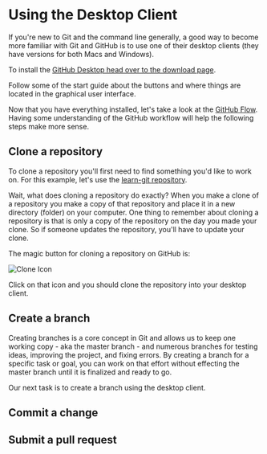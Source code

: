# Using the Desktop Client 

If you're new to Git and the command line generally, a good way to become more familiar with Git and GitHub is to use one of their desktop clients (they have versions for both Macs and Windows).

To install the [GitHub Desktop head over to the download page](https://desktop.github.com/).

Follow some of the start guide about the buttons and where things are located in the graphical user interface. 

Now that you have everything installed, let's take a look at the [GitHub Flow](https://guides.github.com/introduction/flow/). Having some understanding of the GitHub workflow will help the following steps make more sense. 

## Clone a repository 

To clone a repository you'll first need to find something you'd like to work on. For this example, let's use the [learn-git repository](https://github.com/bulib/learn-git).

Wait, what does cloning a repository do exactly? When you make a clone of a repository you make a copy of that repository and place it in a new directory (folder) on your computer. One thing to remember about cloning a repository is that is only a copy of the repository on the day you made your clone. So if someone updates the repository, you'll have to update your clone. 

The magic button for cloning a repository on GitHub is: 

![Clone Icon](https://raw.githubusercontent.com/bulib/learn-git/using-the-desktop/images/using-the-desktop-clone-icon.png)

Click on that icon and you should clone the repository into your desktop client. 

## Create a branch 

Creating branches is a core concept in Git and allows us to keep one working copy - aka the master branch - and numerous branches for testing ideas, improving the project, and fixing errors. By creating a branch for a specific task or goal, you can work on that effort without effecting the master branch until it is finalized and ready to go. 

Our next task is to create a branch using the desktop client.

## Commit a change 

## Submit a pull request 